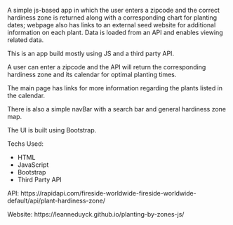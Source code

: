 A simple js-based app in which the user enters a zipcode and the correct hardiness zone is returned along with a corresponding chart for planting dates; webpage also has links to an external seed website for additional information on each plant.
Data is loaded from an API and enables viewing related data.
<p>This is an app build mostly using JS and a third party API.</p>
<p>A user can enter a zipcode and the API will return the corresponding hardiness zone and its calendar for optimal planting times.</p>
<p>The main page has links for more information regarding the plants listed in the calendar.</p>
<p>There is also a simple navBar with a search bar and general hardiness zone map.</p>
<p>The UI is built using Bootstrap.</p>
<p>Techs Used:</p>
<ul>
  <li>HTML</li>
  <li>JavaScript</li>
  <li>Bootstrap</li>
  <li>Third Party API</li>
</ul>

<p>API: https://rapidapi.com/fireside-worldwide-fireside-worldwide-default/api/plant-hardiness-zone/</p>

<p>Website: https://leanneduyck.github.io/planting-by-zones-js/</p>
